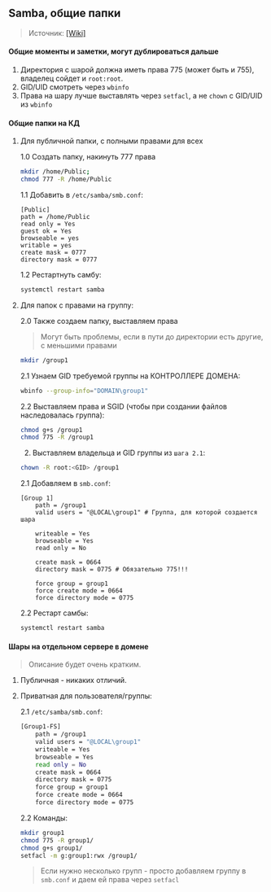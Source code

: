 ## Samba, общие папки
> Источник: [[Wiki]](https://www.altlinux.org/%D0%9E%D0%B1%D1%89%D0%B8%D0%B5_%D0%BF%D0%B0%D0%BF%D0%BA%D0%B8#%D0%9D%D0%B0%D1%81%D1%82%D1%80%D0%BE%D0%B9%D0%BA%D0%B0_%D1%81%D0%B5%D1%80%D0%B2%D0%B5%D1%80%D0%B0)

#### Общие моменты и заметки, могут дублироваться дальше

1. Директория с шарой должна иметь права 775 (может быть и 755), владелец сойдет и `root:root`. 
2. GID/UID смотреть через `wbinfo`
3. Права на шару лучше выставлять через `setfacl`, а не `chown` с GID/UID из `wbinfo`

#### Общие папки на КД

1. Для публичной папки, с полными правами для всех

    1.0 Создать папку, накинуть 777 права
    ```bash
    mkdir /home/Public; 
    chmod 777 -R /home/Public 
    ```

    1.1 Добавить в `/etc/samba/smb.conf`:
    ```smb
    [Public]
    path = /home/Public
    read only = Yes
    guest ok = Yes
    browseable = yes
    writable = yes
    create mask = 0777
    directory mask = 0777
    ```

    1.2 Рестартнуть самбу:
    ```bash
    systemctl restart samba
    ```

2. Для папок с правами на группу:

    2.0 Также создаем папку, выставляем права
    > Могут быть проблемы, если в пути до директории есть другие, с меньшими правами
    ```bash
    mkdir /group1
    ```

    2.1 Узнаем GID требуемой группы на КОНТРОЛЛЕРЕ ДОМЕНА:
    ```bash
    wbinfo --group-info="DOMAIN\group1"
    ```

    2.2 Выставляем права и SGID (чтобы при создании файлов наследовалась группа):
    ```bash
    chmod g+s /group1
    chmod 775 -R /group1
    ```

    2. Выставляем владельца и GID группы из `шага 2.1`:
    ```bash
    chown -R root:<GID> /group1
    ```

    2.1 Добавляем в `smb.conf`:
    ```
    [Group 1]
        path = /group1
        valid users = "@LOCAL\group1" # Группа, для которой создается шара

        writeable = Yes
        browseable = Yes
        read only = No

        create mask = 0664
        directory mask = 0775 # Обязательно 775!!!

        force group = group1
        force create mode = 0664
        force directory mode = 0775
    ```

    2.2 Рестарт самбы:
    ```bash
    systemctl restart samba
    ```

#### Шары на отдельном сервере в домене
> Описание будет очень кратким.

1. Публичная - никаких отличий.

2. Приватная для пользователя/группы:

    2.1 `/etc/samba/smb.conf`:
    ```bash
    [Group1-FS]
        path = /group1
        valid users = "@LOCAL\group1"
        writeable = Yes
        browseable = Yes
        read only = No
        create mask = 0664
        directory mask = 0775
        force group = group1
        force create mode = 0664
        force directory mode = 0775
    ```

    2.2 Команды:
    ```bash
    mkdir group1
    chmod 775 -R group1/
    chmod g+s group1/
    setfacl -m g:group1:rwx /group1/
    ```
    > Если нужно несколько групп - просто добавляем группу в `smb.conf` и даем ей права через `setfacl`